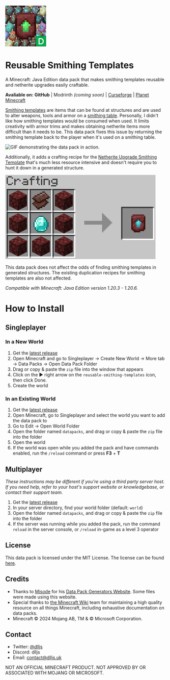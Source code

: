 ![Pack icon](/pack.png)
# Reusable Smithing Templates
A Minecraft: Java Edition data pack that makes smithing templates reusable and netherite upgrades easily craftable.

**Avaliable on:** **GitHub** | Modrinth *(coming soon)* | [Curseforge](https://www.curseforge.com/minecraft/data-packs/reusable-smithing-templates) |   [Planet Minecraft](https://www.planetminecraft.com/data-pack/reusable-smithing-templates/)

[Smithing templates](https://minecraft.wiki/w/Smithing_Template) are items that can be found at structures and are used to alter weapons, tools and armor on a [smithing table](https://minecraft.wiki/w/Smithing_Table). Personally, I didn't like how smithing templates would be consumed when used. It limits creativity with armor trims and makes obtaining netherite items more difficult than it needs to be. This data pack fixes this issue by returning the smithing template back to the player when it's used on a smithing table. 

![GIF demonstrating the data pack in action.](img/smithing.gif)

Additionally, it adds a crafting recipe for the [Netherite Upgrade Smithing Template](https://minecraft.wiki/w/Netherite_Upgrade) that's much less resource intensive and doesn't require you to hunt it down in a generated structure.

![Recipe for the Netherite Upgrade Smiothing Template that the data pack adds. 8 netherrack in a U-shape, 1 diamond in the middle and 1 netherite scrap at the top.](img/netherite_upgrade_recipe.png)

This data pack does not affect the odds of finding smithing templates in generated structures. The existing duplication recipes for smithing templates are also not affected.

*Compatible with Minecraft: Java Edition version 1.20.3 - 1.20.6.*

# How to Install
## Singleplayer
### In a New World
1. Get the [latest release](https://github.com/DlljsCodes/reusable-smithing-templates/releases/latest)
2. Open Minecraft and go to Singleplayer -> Create New World -> More tab -> Data Packs -> Open Data Pack Folder
3. Drag or copy & paste the `zip` file into the window that appears
4. Click on the ▶️ right arrow on the `reusable-smithing-templates` icon, then click Done.
5. Create the world
### In an Existing World
1. Get the [latest release](https://github.com/DlljsCodes/reusable-smithing-templates/releases/latest)
2. Open Minecraft, go to Singleplayer and select the world you want to add the data pack to
3. Go to Edit -> Open World Folder
4. Open the folder named `datapacks`, and drag or copy & paste the `zip` file into the folder
5. Open the world
6. If the world was open while you added the pack and have commands enabled, run the `/reload` command or press **F3** + **T**
## Multiplayer
*These instructions may be different if you're using a third party server host. If you need help, refer to your host's support website or knowledgebase, or contact their support team.*
1. Get the [latest release](https://github.com/DlljsCodes/reusable-smithing-templates/releases/latest)
2. In your server directory, find your world folder (default: `world`)
3. Open the folder named `datapacks`, and drag or copy & paste the `zip` file into the folder
4. If the server was running while you added the pack, run the command `reload` in the server console, or `/reload` in-game as a level 3 operator

## License

This data pack is licensed under the MIT License. The license can be found [here](/LICENSE).

## Credits

* Thanks to [Misode](https://github.com/misode) for his [Data Pack Generators Website](https://misode.github.io/). Some files were made using this website.
* Special thanks to [the Minecraft Wiki](https://minecraft.wiki/) team for maintaining a high quality resource on all things Minecraft, including exhaustive documentation on data packs.
* Minecraft © 2024 Mojang AB, TM & © Microsoft Corporation.

## Contact

* Twitter: [@dlljs](https://twitter.com/dlljs)
* Discord: dlljs
* Email: [contact@dlljs.uk](mailto:contact@dlljs.uk)

NOT AN OFFICIAL MINECRAFT PRODUCT. NOT APPROVED BY OR ASSOCIATED WITH MOJANG OR MICROSOFT.